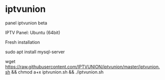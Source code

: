 # iptvunion
panel iptvunion beta

IPTV Panel: Ubuntu (64bit)


Fresh installation

sudo apt install mysql-server

wget https://raw.githubusercontent.com/IPTVUNION/iptvunion/master/iptvunion.sh && chmod a+x iptvunion.sh && ./iptvunion.sh
